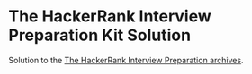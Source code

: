 # The HackerRank Interview Preparation Kit Solution
Solution to the [The HackerRank Interview Preparation archives](https://www.hackerrank.com/interview/interview-preparation-kit).
